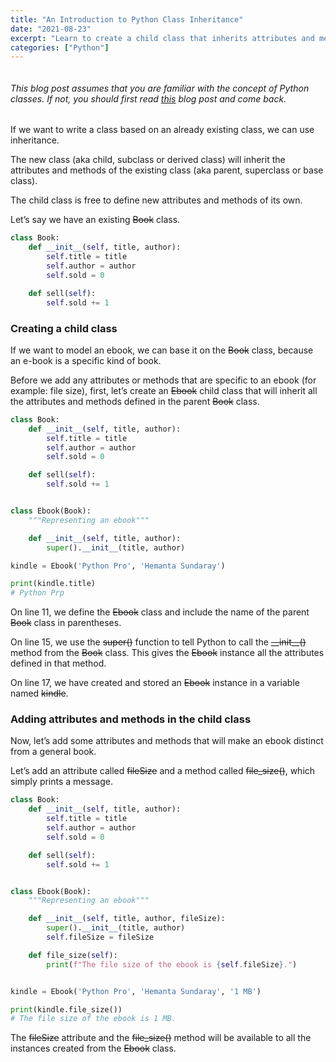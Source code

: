 ```yaml
---
title: "An Introduction to Python Class Inheritance"
date: "2021-08-23"
excerpt: "Learn to create a child class that inherits attributes and methods from a parent class.."
categories: ["Python"]
---
```


```toc

```

###### This blog post assumes that you are familiar with the concept of Python classes. If not, you should first read [this](https://hemanta.io/an-introduction-to-python-classes/) blog post and come back.

If we want to write a class based on an already existing class, we can use inheritance.

The new class (aka child, subclass or derived class) will inherit the attributes and methods of the existing class (aka parent, superclass or base class).

The child class is free to define new attributes and methods of its own.

Let’s say we have an existing ~~Book~~ class.

```py {numberLines}
class Book:
    def __init__(self, title, author):
        self.title = title
        self.author = author
        self.sold = 0

    def sell(self):
        self.sold += 1
```

### Creating a child class

If we want to model an ebook, we can base it on the ~~Book~~ class, because an e-book is a specific kind of book.

Before we add any attributes or methods that are specific to an ebook (for example: file size), first, let’s create an ~~Ebook~~ child class that will inherit all the attributes and methods defined in the parent ~~Book~~ class.

```py {numberLines, 11-20}
class Book:
    def __init__(self, title, author):
        self.title = title
        self.author = author
        self.sold = 0

    def sell(self):
        self.sold += 1


class Ebook(Book):
    """Representing an ebook"""

    def __init__(self, title, author):
        super().__init__(title, author)

kindle = Ebook('Python Pro', 'Hemanta Sundaray')

print(kindle.title)
# Python Prp
```

On line 11, we define the ~~Ebook~~ class and include the name of the parent ~~Book~~ class in parentheses.

On line 15, we use the ~~super()~~ function to tell Python to call the ~~\_\_init\_\_()~~ method from the ~~Book~~ class. This gives the ~~Ebook~~ instance all the attributes defined in that method.

On line 17, we have created and stored an ~~Ebook~~ instance in a variable named ~~kindle~~.

### Adding attributes and methods in the child class

Now, let’s add some attributes and methods that will make an ebook distinct from a general book.

Let’s add an attribute called ~~fileSize~~ and a method called ~~file_size()~~, which simply prints a message.

```py {numberLines, 14-14, 16-16, 18-19, 22-22, 24-25}
class Book:
    def __init__(self, title, author):
        self.title = title
        self.author = author
        self.sold = 0

    def sell(self):
        self.sold += 1


class Ebook(Book):
    """Representing an ebook"""

    def __init__(self, title, author, fileSize):
        super().__init__(title, author)
        self.fileSize = fileSize

    def file_size(self):
        print(f"The file size of the ebook is {self.fileSize}.")


kindle = Ebook('Python Pro', 'Hemanta Sundaray', '1 MB')

print(kindle.file_size())
# The file size of the ebook is 1 MB.
```

The ~~fileSize~~ attribute and the ~~file_size()~~ method will be available to all the instances created from the ~~Ebook~~ class.
